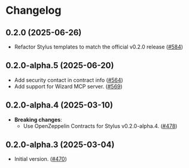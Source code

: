 # Changelog

## 0.2.0 (2025-06-26)

- Refactor Stylus templates to match the official v0.2.0 release ([#584](https://github.com/OpenZeppelin/contracts-wizard/pull/584))

## 0.2.0-alpha.5 (2025-06-20)

- Add security contact in contract info ([#564](https://github.com/OpenZeppelin/contracts-wizard/pull/564))
- Add support for Wizard MCP server. ([#569](https://github.com/OpenZeppelin/contracts-wizard/pull/569))

## 0.2.0-alpha.4 (2025-03-10)

- **Breaking changes**:
  - Use OpenZeppelin Contracts for Stylus v0.2.0-alpha.4. ([#478](https://github.com/OpenZeppelin/contracts-wizard/pull/478))

## 0.2.0-alpha.3 (2025-03-04)

- Initial version. ([#470](https://github.com/OpenZeppelin/contracts-wizard/pull/470))
